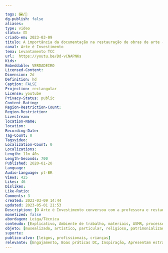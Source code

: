 ```yaml
---

tags: 🖼️/🎥️
dg-publish: false
aliases: 
type: video
status: 🟨️ 
criado-em: 2023-03-09
titulo: A importância da documentação na restauração de obras de arte - Josy Morais.
canal: Arte é Investimento
tema: Levantamento TCC 
url:  https://youtu.be/Dd-vCNAPNKs
Kids: 
Embeddable: VERDADEIRO
Licensed-Content: 
Dimension: 2d
Definition: hd
Caption: FALSE
Projection: rectangular
License: youtube
Privacy-Status: public
Content-Rating: 
Region-Restriction-Count: 
Region-Restriction: 
Livestream: 
location-Name: 
location: 
Recording-Date: 
Tag-Count: 0
Tagsvideo: 
Localization-Count: 0
Localizations: 
Length: 11m 40s
Length-Seconds: 700
Published: 2020-01-20
Language: 
Audio-Language: pt-BR
Views: 425
Likes: 46
Dislikes: 
Like-Ratio: 
Comments: 3
created: 2023-03-09 14:44
updated: 2023-05-01 21:53
Description: [O Arte é Investimento conversou com a professora e restauradora Josy Morais sobre a importância da documentação na restauração de obras de arte - qual é a importância da documentação na restauração de obras de arte - esse assunto tem a devida atenção - como organizar a documentação gráfica geralmente são quantas fichas A documentação gráfica é composta pelas fichas técnicas - qual a importância da documentação fotográfica<br><br> - é só pegar o celular e tirar foto- como os exames específicos são refletidos na documentação gráfica - a documentação gráfica é o contrato de prestação de serviços - pode-se abrir mão da documentação gráfica Pode-se acessar diretamente os temas clicando nos respectivos tempos quando eles estiverem destacados com a cor azul. Para quem acessa por computador ou notebook, os tempos aparecerão em azul na descrição do vídeo. Para quem acessa por celular ou tablet, os tempos aparecerão em azul no primeiro comentário  Links Núcleo de Artes, Conservação e Restauração Arte é Investimento - 1ª Fase, 1988 e 1989, e 2ª Fase, a partir de 2019.<br><br>Responsável Jorge Priori;<br><br>Criação Nelson Priori.]
monetized: false
abordagem: Leiga/Técnica
conteudo: [Explicativo, Ambiente de trabalho, materiais, ASMR, processos]
objeto: [musealizado, artístico, particular, religioso, patrimonializado, histórico]
suporte:
publico-alvo: [leigos, profissionais, crianças]
relevante: [Engajamento, Boas práticas DC, Inspiração, Apresentam estratégias de DC, Inovações, cibercultura]
---
```

